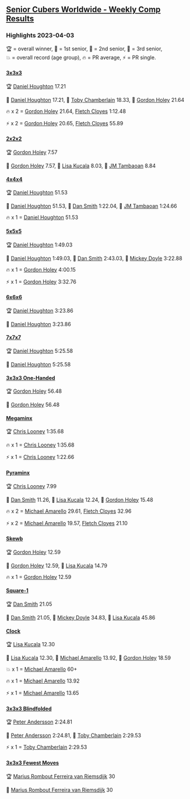 <style>table {white-space: nowrap;}</style>
<link rel="stylesheet" type="text/css" href="/scw-comp/css/flags.css" />

## [Senior Cubers Worldwide - Weekly Comp Results](/scw-comp/results/)
### Highlights 2023-04-03

<span style="white-space: nowrap;">🏆 = overall winner</span>, <span style="white-space: nowrap;">🥇 = 1st senior</span>, <span style="white-space: nowrap;">🥈 = 2nd senior</span>, <span style="white-space: nowrap;">🥉 = 3rd senior</span>, <span style="white-space: nowrap;">💥 = overall record (age group)</span>, <span style="white-space: nowrap;">🔥 = PR average</span>, <span style="white-space: nowrap;">⚡ = PR single</span>.

#### [3x3x3](333.md)

<span style="white-space: nowrap;">🏆 [Daniel Houghton](../../persons/daniel_houghton/333.md) 17.21</span>

<span style="white-space: nowrap;">🥇 [Daniel Houghton](../../persons/daniel_houghton/333.md) 17.21</span>, <span style="white-space: nowrap;">🥈 [Toby Chamberlain](../../persons/toby_chamberlain/333.md) 18.33</span>, <span style="white-space: nowrap;">🥉 [Gordon Holey](../../persons/gordon_holey/333.md) 21.64</span>

🔥 x 2 = <span style="white-space: nowrap;">[Gordon Holey](../../persons/gordon_holey/333.md) 21.64</span>, <span style="white-space: nowrap;">[Fletch Cloyes](../../persons/fletch_cloyes/333.md) 1:12.48</span>

⚡ x 2 = <span style="white-space: nowrap;">[Gordon Holey](../../persons/gordon_holey/333.md) 20.65</span>, <span style="white-space: nowrap;">[Fletch Cloyes](../../persons/fletch_cloyes/333.md) 55.89</span>

#### [2x2x2](222.md)

<span style="white-space: nowrap;">🏆 [Gordon Holey](../../persons/gordon_holey/222.md) 7.57</span>

<span style="white-space: nowrap;">🥇 [Gordon Holey](../../persons/gordon_holey/222.md) 7.57</span>, <span style="white-space: nowrap;">🥈 [Lisa Kucala](../../persons/lisa_kucala/222.md) 8.03</span>, <span style="white-space: nowrap;">🥉 [JM Tambaoan](../../persons/jm_tambaoan/222.md) 8.84</span>

#### [4x4x4](444.md)

<span style="white-space: nowrap;">🏆 [Daniel Houghton](../../persons/daniel_houghton/444.md) 51.53</span>

<span style="white-space: nowrap;">🥇 [Daniel Houghton](../../persons/daniel_houghton/444.md) 51.53</span>, <span style="white-space: nowrap;">🥈 [Dan Smith](../../persons/dan_smith/444.md) 1:22.04</span>, <span style="white-space: nowrap;">🥉 [JM Tambaoan](../../persons/jm_tambaoan/444.md) 1:24.66</span>

🔥 x 1 = <span style="white-space: nowrap;">[Daniel Houghton](../../persons/daniel_houghton/444.md) 51.53</span>

#### [5x5x5](555.md)

<span style="white-space: nowrap;">🏆 [Daniel Houghton](../../persons/daniel_houghton/555.md) 1:49.03</span>

<span style="white-space: nowrap;">🥇 [Daniel Houghton](../../persons/daniel_houghton/555.md) 1:49.03</span>, <span style="white-space: nowrap;">🥈 [Dan Smith](../../persons/dan_smith/555.md) 2:43.03</span>, <span style="white-space: nowrap;">🥉 [Mickey Doyle](../../persons/mickey_doyle/555.md) 3:22.88</span>

🔥 x 1 = <span style="white-space: nowrap;">[Gordon Holey](../../persons/gordon_holey/555.md) 4:00.15</span>

⚡ x 1 = <span style="white-space: nowrap;">[Gordon Holey](../../persons/gordon_holey/555.md) 3:32.76</span>

#### [6x6x6](666.md)

<span style="white-space: nowrap;">🏆 [Daniel Houghton](../../persons/daniel_houghton/666.md) 3:23.86</span>

<span style="white-space: nowrap;">🥇 [Daniel Houghton](../../persons/daniel_houghton/666.md) 3:23.86</span>

#### [7x7x7](777.md)

<span style="white-space: nowrap;">🏆 [Daniel Houghton](../../persons/daniel_houghton/777.md) 5:25.58</span>

<span style="white-space: nowrap;">🥇 [Daniel Houghton](../../persons/daniel_houghton/777.md) 5:25.58</span>

#### [3x3x3 One-Handed](333oh.md)

<span style="white-space: nowrap;">🏆 [Gordon Holey](../../persons/gordon_holey/333oh.md) 56.48</span>

<span style="white-space: nowrap;">🥇 [Gordon Holey](../../persons/gordon_holey/333oh.md) 56.48</span>

#### [Megaminx](minx.md)

<span style="white-space: nowrap;">🏆 [Chris Looney](../../persons/chris_looney/minx.md) 1:35.68</span>

🔥 x 1 = <span style="white-space: nowrap;">[Chris Looney](../../persons/chris_looney/minx.md) 1:35.68</span>

⚡ x 1 = <span style="white-space: nowrap;">[Chris Looney](../../persons/chris_looney/minx.md) 1:22.66</span>

#### [Pyraminx](pyram.md)

<span style="white-space: nowrap;">🏆 [Chris Looney](../../persons/chris_looney/pyram.md) 7.99</span>

<span style="white-space: nowrap;">🥇 [Dan Smith](../../persons/dan_smith/pyram.md) 11.26</span>, <span style="white-space: nowrap;">🥈 [Lisa Kucala](../../persons/lisa_kucala/pyram.md) 12.24</span>, <span style="white-space: nowrap;">🥉 [Gordon Holey](../../persons/gordon_holey/pyram.md) 15.48</span>

🔥 x 2 = <span style="white-space: nowrap;">[Michael Amarello](../../persons/michael_amarello/pyram.md) 29.61</span>, <span style="white-space: nowrap;">[Fletch Cloyes](../../persons/fletch_cloyes/pyram.md) 32.96</span>

⚡ x 2 = <span style="white-space: nowrap;">[Michael Amarello](../../persons/michael_amarello/pyram.md) 19.57</span>, <span style="white-space: nowrap;">[Fletch Cloyes](../../persons/fletch_cloyes/pyram.md) 21.10</span>

#### [Skewb](skewb.md)

<span style="white-space: nowrap;">🏆 [Gordon Holey](../../persons/gordon_holey/skewb.md) 12.59</span>

<span style="white-space: nowrap;">🥇 [Gordon Holey](../../persons/gordon_holey/skewb.md) 12.59</span>, <span style="white-space: nowrap;">🥈 [Lisa Kucala](../../persons/lisa_kucala/skewb.md) 14.79</span>

🔥 x 1 = <span style="white-space: nowrap;">[Gordon Holey](../../persons/gordon_holey/skewb.md) 12.59</span>

#### [Square-1](sq1.md)

<span style="white-space: nowrap;">🏆 [Dan Smith](../../persons/dan_smith/sq1.md) 21.05</span>

<span style="white-space: nowrap;">🥇 [Dan Smith](../../persons/dan_smith/sq1.md) 21.05</span>, <span style="white-space: nowrap;">🥈 [Mickey Doyle](../../persons/mickey_doyle/sq1.md) 34.83</span>, <span style="white-space: nowrap;">🥉 [Lisa Kucala](../../persons/lisa_kucala/sq1.md) 45.86</span>

#### [Clock](clock.md)

<span style="white-space: nowrap;">🏆 [Lisa Kucala](../../persons/lisa_kucala/clock.md) 12.30</span>

<span style="white-space: nowrap;">🥇 [Lisa Kucala](../../persons/lisa_kucala/clock.md) 12.30</span>, <span style="white-space: nowrap;">🥈 [Michael Amarello](../../persons/michael_amarello/clock.md) 13.92</span>, <span style="white-space: nowrap;">🥉 [Gordon Holey](../../persons/gordon_holey/clock.md) 18.59</span>

💥 x 1 = <span style="white-space: nowrap;">[Michael Amarello](../../persons/michael_amarello/clock.md) 60+</span>

🔥 x 1 = <span style="white-space: nowrap;">[Michael Amarello](../../persons/michael_amarello/clock.md) 13.92</span>

⚡ x 1 = <span style="white-space: nowrap;">[Michael Amarello](../../persons/michael_amarello/clock.md) 13.65</span>

#### [3x3x3 Blindfolded](333bf.md)

<span style="white-space: nowrap;">🏆 [Peter Andersson](../../persons/peter_andersson/333bf.md) 2:24.81</span>

<span style="white-space: nowrap;">🥇 [Peter Andersson](../../persons/peter_andersson/333bf.md) 2:24.81</span>, <span style="white-space: nowrap;">🥈 [Toby Chamberlain](../../persons/toby_chamberlain/333bf.md) 2:29.53</span>

⚡ x 1 = <span style="white-space: nowrap;">[Toby Chamberlain](../../persons/toby_chamberlain/333bf.md) 2:29.53</span>

#### [3x3x3 Fewest Moves](333fm.md)

<span style="white-space: nowrap;">🏆 [Marius Rombout Ferreira van Riemsdijk](../../persons/marius_rombout_ferreira_van_riemsdijk/333fm.md) 30</span>

<span style="white-space: nowrap;">🥇 [Marius Rombout Ferreira van Riemsdijk](../../persons/marius_rombout_ferreira_van_riemsdijk/333fm.md) 30</span>


<!-- Global site tag (gtag.js) - Google Analytics -->
<script async src="https://www.googletagmanager.com/gtag/js?id=UA-86348435-3"></script>
<script>window.dataLayer = window.dataLayer || []; function gtag() {dataLayer.push(arguments);} gtag('js', new Date()); gtag('config', 'UA-86348435-3');</script>
